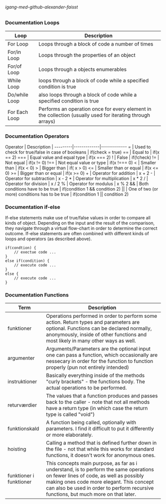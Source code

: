 ###### igang-med-github-alexander-faisst

### Documentation Loops

Loop | Description
-----|------------
For Loop | Loops through a block of code a number of times | `for(i = 0; i < arr.length; i++) { execute code }`
For/in Loop | Loops through the properties of an object | `for(var value in iterable) { execute code }`
For/of Loop | Loops through a objects enumerables | `for(var value of iterable) { execute code }`
While Loop | loops through a block of code while a specified condition is true | `var i = 0; while(i < x){i++;]`
Do/while Loop | also loops through a block of code while a specified condition is true | `do{ i++; }while(i < x>)`
For Each Loop | Performs an operation once for every element in the collection (usually used for iterating through arrays) | `arr.forEach(function(item, index,arr)){execute code}`

### Documentation Operators

Operator | Description |
---------|-------------|-------------
= | Used to check for true/false in case of booleans | if(check = true)
== | Equal to | if(x == 2)
=== | Equal value and equal type | if(x === 2)
! | False | if(!check)
!= | Not equal | if(x != 0)
!== | Not equal value or type | if(x !=== 0)
< | Smaller than | if(x < 0)
\> | Bigger than | if( x > 0)
<= | Smaller than or equal | if(x <= 0)
\>= | Bigger than or equal | if(x >= 0)
 \+ | Operator for addition | x + 2
\- | Operator for subtraction | x - 2
\* | Operator for multiplication | x * 2
/ | Operator for division | x / 2
% | Operator for modulus | x % 2
&& | Both conditions have to be true | if(condition 1 && condition 2)
|| | One of two (or more) conditions has to be true | if(condition 1 || condition 2)

### Documentation if-else 

If-else statements make use of true/false values in order to compare all kinds of object. Depending on the input and the result of the comparison, they navigate through a virtual flow-chart in order to determine the correct outcome. If-else statements are often combined with different kinds of loops and operators (as described above). 

```
if(condtion) {
    // exectue code ...
}
else if(condition) {
    // execute code ...
}
else {
    // execute code ...
}
```

### Documentation Functions

Term | Description
-----|------------
funktioner | Operations performed in order to perform some action. Return types and parameters are optional. Functions can be declared normally, anonymously, inside of other functions and most likely in many other ways as well. 
argumenter | Arguments/Parameters are the optional input one can pass a function, which occasionally are nessecary in order for the function to function properly (pun not entirely intended)
instruktioner | Basically everything inside of the methods "curly brackets" - the functions body. The actual operations to be performed. 
returværdier | The values that a function produces and passes back to the caller - note that not all methods have a return type (in which case the return type is called "void")
funktionskald | A function being called, optionally with parameters. I find it difficult to put it differently or more elaborately. 
hoisting | Calling a method that is defined further down in the file - not that while this works for standard functions, it doesn't work for anonymous ones. 
funktioner i funktioner | This concepts main purpose, as far as i understand, is to perform the same operations on fewer lines of code, as well as possibly making ones code more elegant. This concept can also be used in order to perform recursive functions, but much more on that later. 